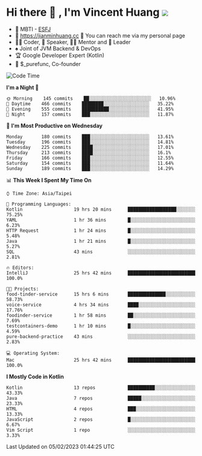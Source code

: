 # Hi there 👋 , I'm Vincent Huang ![](https://komarev.com/ghpvc/?username=Jian-Min-Huang)
- 👀 MBTI - [ESFJ](https://www.16personalities.com/esfj-personality)
- 💎 https://jianminhuang.cc 🙋 You can reach me via my personal page
- 👨‍💻 Coder, 🎤 Speaker, 👨‍🏫 Mentor and 🚀 Leader
- ♠️ Joint of JVM Backend & DevOps
- 🏆 Google Developer Expert (Kotlin)
- 💼 $_purefunc, Co-founder

<!--START_SECTION:waka-->
![Code Time](http://img.shields.io/badge/Code%20Time-1%2C528%20hrs%2038%20mins-blue)

**I'm a Night 🦉** 

```text
🌞 Morning    145 commits    ██░░░░░░░░░░░░░░░░░░░░░░░   10.96% 
🌆 Daytime    466 commits    ████████░░░░░░░░░░░░░░░░░   35.22% 
🌃 Evening    555 commits    ██████████░░░░░░░░░░░░░░░   41.95% 
🌙 Night      157 commits    ███░░░░░░░░░░░░░░░░░░░░░░   11.87%

```
📅 **I'm Most Productive on Wednesday** 

```text
Monday       180 commits    ███░░░░░░░░░░░░░░░░░░░░░░   13.61% 
Tuesday      196 commits    ███░░░░░░░░░░░░░░░░░░░░░░   14.81% 
Wednesday    225 commits    ████░░░░░░░░░░░░░░░░░░░░░   17.01% 
Thursday     213 commits    ████░░░░░░░░░░░░░░░░░░░░░   16.1% 
Friday       166 commits    ███░░░░░░░░░░░░░░░░░░░░░░   12.55% 
Saturday     154 commits    ███░░░░░░░░░░░░░░░░░░░░░░   11.64% 
Sunday       189 commits    ███░░░░░░░░░░░░░░░░░░░░░░   14.29%

```


📊 **This Week I Spent My Time On** 

```text
⌚︎ Time Zone: Asia/Taipei

💬 Programming Languages: 
Kotlin                   19 hrs 20 mins      ██████████████████░░░░░░░   75.25% 
YAML                     1 hr 36 mins        █░░░░░░░░░░░░░░░░░░░░░░░░   6.23% 
HTTP Request             1 hr 24 mins        █░░░░░░░░░░░░░░░░░░░░░░░░   5.48% 
Java                     1 hr 21 mins        █░░░░░░░░░░░░░░░░░░░░░░░░   5.27% 
SQL                      43 mins             ░░░░░░░░░░░░░░░░░░░░░░░░░   2.81%

🔥 Editors: 
IntelliJ                 25 hrs 42 mins      █████████████████████████   100.0%

🐱‍💻 Projects: 
food-tinder-service      15 hrs 6 mins       ██████████████░░░░░░░░░░░   58.73% 
voice-service            4 hrs 34 mins       ████░░░░░░░░░░░░░░░░░░░░░   17.76% 
foodinder-service        1 hr 58 mins        ██░░░░░░░░░░░░░░░░░░░░░░░   7.69% 
testcontainers-demo      1 hr 10 mins        █░░░░░░░░░░░░░░░░░░░░░░░░   4.59% 
pure-backend-practice    43 mins             ░░░░░░░░░░░░░░░░░░░░░░░░░   2.83%

💻 Operating System: 
Mac                      25 hrs 42 mins      █████████████████████████   100.0%

```

**I Mostly Code in Kotlin** 

```text
Kotlin                   13 repos            ██████████░░░░░░░░░░░░░░░   43.33% 
Java                     7 repos             █████░░░░░░░░░░░░░░░░░░░░   23.33% 
HTML                     4 repos             ███░░░░░░░░░░░░░░░░░░░░░░   13.33% 
JavaScript               2 repos             █░░░░░░░░░░░░░░░░░░░░░░░░   6.67% 
Vim Script               1 repo              ░░░░░░░░░░░░░░░░░░░░░░░░░   3.33%

```



 Last Updated on 05/02/2023 01:44:25 UTC
<!--END_SECTION:waka-->
